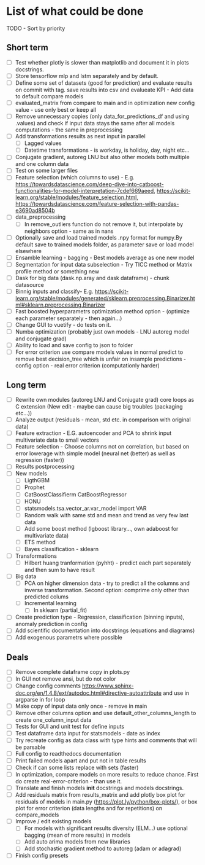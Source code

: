 # List of what could be done

TODO - Sort by priority

## Short term

- [ ] Test whether plotly is slower than matplotlib and document it in plots docstrings.
- [ ] Store tensorflow mlp and lstm separately and by default.
- [ ] Define some set of datasets (good for prediction) and evaluate results on commit with tag. save results into csv and evalueate KPI - Add data to default compare models
- [ ] evaluated_matrix from compare to main and in optimization new config value - use only best or keep all
- [ ] Remove unnecessary copies (only data_for_predictions_df and using .values) and check if input data stays the same after all models computations - the same in preprocessing
- [ ] Add transformations results as next input in parallel
  - [ ] Lagged values
  - [ ] Datetime transformations - is workday, is holiday, day, night etc...
- [ ] Conjugate gradient, autoreg LNU but also other models both multiple and one column data
- [ ] Test on some larger files
- [ ] Feature selection (which columns to use) - E.g. https://towardsdatascience.com/deep-dive-into-catboost-functionalities-for-model-interpretation-7cdef669aeed, https://scikit-learn.org/stable/modules/feature_selection.html, https://towardsdatascience.com/feature-selection-with-pandas-e3690ad8504b
- [ ] data_preprocessing
  - [ ] In remove_outliers function do not remove it, but interpolate by neighbors option - same as in nans
- [ ] Optionally save and load trained models .npy format for numpy.By default save to trained models folder, as parameter save or load model elsewhere
- [ ] Ensamble learning - bagging - Best models average as one new model
- [ ] Segmentation for input data subselection - Try TICC method or Matrix profile method or something new
- [ ] Dask for big data (dask.np.aray and dask dataframe) - chunk datasource
- [ ] Binnig inputs and classify- E.g. https://scikit-learn.org/stable/modules/generated/sklearn.preprocessing.Binarizer.html#sklearn.preprocessing.Binarizer
- [ ] Fast boosted hyperparametrs optimization method option - (optimize each parameter separately - then again...)
- [ ] Change GUI to vuetify - do tests on it.
- [ ] Numba optimization (probably just own models - LNU autoreg model and conjugate grad)
- [ ] Ability to load and save config to json to folder
- [ ] For error criterion use compare models values in normal predict to remove best decision_tree which is unfair on insample predictions - config option - real error criterion (computationly harder)

## Long term

- [ ] Rewrite own modules (autoreg LNU and Conjugate grad) core loops as C extension (New edit - maybe can cause big troubles (packaging etc...))
- [ ] Analyze output (residuals - mean, std etc. in comparison with original data)
- [ ] Feature extraction - E.G. autoencoder and PCA to shrink input multivariate data to small vectors
- [ ] Feature selection - Choose columns not on correlation, but based on error lowerage with simple model (neural net (better) as well as regression (faster))
- [ ] Results postprocessing
- [ ] New models
  - [ ] LigthGBM
  - [ ] Prophet
  - [ ] CatBoostClassifierm CatBoostRegressor
  - [ ] HONU
  - [ ] statsmodels.tsa.vector_ar.var_model import VAR
  - [ ] Random walk with same std and mean and trend as very few last data
  - [ ] Add some boost method (lgboost library..., own adaboost for multivariate data)
  - [ ] ETS method
  - [ ] Bayes classification - sklearn
- [ ] Transformations
  - [ ] Hilbert huang tranformation (pyhht) - predict each part separately and then sum to have result
- [ ] Big data
  - [ ] PCA on higher dimension data - try to predict all the columns and inverse transformation. Second option: comprime only other than predicted colums
  - [ ] Incremental learning
    - [ ] In sklearn (partial_fit)
- [ ] Create prediction type - Regression, classification (binning inputs), anomaly prediction in config
- [ ] Add scientific documentation into docstrings (equations and diagrams)
- [ ] Add exogenous parametrs where possible

## Deals

- [ ] Remove complete dataframe copy in plots.py
- [ ] In GUI not remove ansi, but do not color
- [ ] Change config comments https://www.sphinx-doc.org/en/1.4.8/ext/autodoc.html#directive-autoattribute and use in argparse in for loop
- [ ] Make copy of input data only once - remove in main
- [ ] Remove other columns option and use default_other_columns_length to create one_column_input data
- [ ] Tests for GUI and unit test for define inputs
- [ ] Test dataframe data input for statsmodels - date as index
- [ ] Try recreate config as data class with type hints and comments that will be parsable
- [ ] Full config to readthedocs documentation
- [ ] Print failed models apart and put not in table results
- [ ] Check if can some lists replace with sets (faster)
- [ ] In optimization, compare models on more results to reduce chance. First do create real-error-criterion - than use it.
- [ ] Translate and finish models **init** docstrings and models docstrings.
- [ ] Add residuals matrix from results_matrix and add plotly box plot for residuals of models in main.py (https://plot.ly/python/box-plots/), or box plot for error criterion (data lengths and for repetitions) on compare_models
- [ ] Improve / edit existing models
  - [ ] For models with significant results diversity (ELM...) use optional bagging (mean of more results) in models
  - [ ] Add auto arima models from new libraries
  - [ ] Add stochastic gradient method to autoreg (adam or adagrad)
- [ ] Finish config presets
